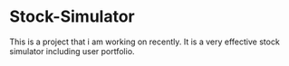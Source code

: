 # Stock-Simulator
This is a project that i am working on recently.
It is a very effective stock simulator including user portfolio.
